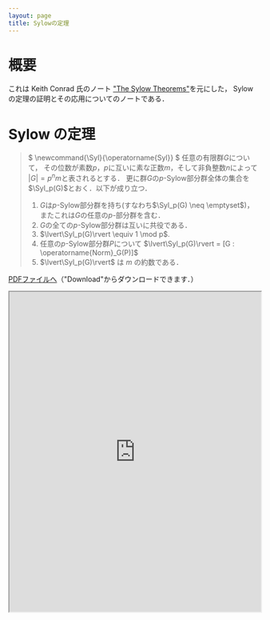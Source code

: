 ```yaml
---
layout: page
title: Sylowの定理
---
```


# 概要
これは Keith Conrad 氏のノート ["The Sylow Theorems"](http://www.math.uconn.edu/~kconrad/blurbs/grouptheory/sylowpf.pdf)を元にした，
Sylow の定理の証明とその応用についてのノートである．

# Sylow の定理
> $ \newcommand{\Syl}{\operatorname{Syl}} $
> 任意の有限群$G$について，
> その位数が素数$p$，$p$に互いに素な正数$m$，そして非負整数$n$によって
> $|G|=p^{n}m$と表されるとする．
> 更に群$G$の$p$-Sylow部分群全体の集合を$\Syl_p(G)$とおく．以下が成り立つ．
> 
> 1. $G$は$p$-Sylow部分群を持ち(すなわち$\Syl_p(G) \neq \emptyset$)，またこれは$G$の任意の$p$-部分群を含む．
> 1. $G$の全ての$p$-Sylow部分群は互いに共役である．
> 1. $\lvert\Syl_p(G)\rvert \equiv 1 \mod p$.
> 1. 任意の$p$-Sylow部分群$P$について $\lvert\Syl_p(G)\rvert = [G : \operatorname{Norm}_G(P)]$
> 1. $\lvert\Syl_p(G)\rvert$ は $m$ の約数である．

[PDFファイルへ](https://github.com/shitijyou-a/MathNotes/blob/master/SylowTheorem/sylow.pdf)（"Download"からダウンロードできます．）
<div style="text-align: center;">
<iframe
    src="https://docs.google.com/viewer?url=https://github.com/shitijyou-a/MathNotes/raw/master/SylowTheorem/sylow.pdf&embedded=true"
    width="100%"
    height="640px">
</iframe>
</div>
